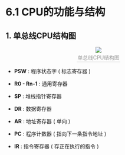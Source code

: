 # 6.1 CPU的功能与结构

## 1. 单总线CPU结构图

<center><img src="https://youpai.roccoshi.top/img/20200719085030.png"><br><div style="border-bottom: 1px solid #d9d9d9;display: inline-block;color: #999;    padding: 2px;">单总线CPU结构图</div> </center>

- **PSW** : 程序状态字 ( 标志寄存器 )

- **R0 - Rn-1** : 通用寄存器

- **SP** : 堆栈指针寄存器
- **DR** : 数据寄存器
- **AR** : 地址寄存器 ( 单向 ) 
- **PC** : 程序计数器 ( 指向下一条指令地址 )
- **IR** : 指令寄存器 ( 存正在执行的指令 )













